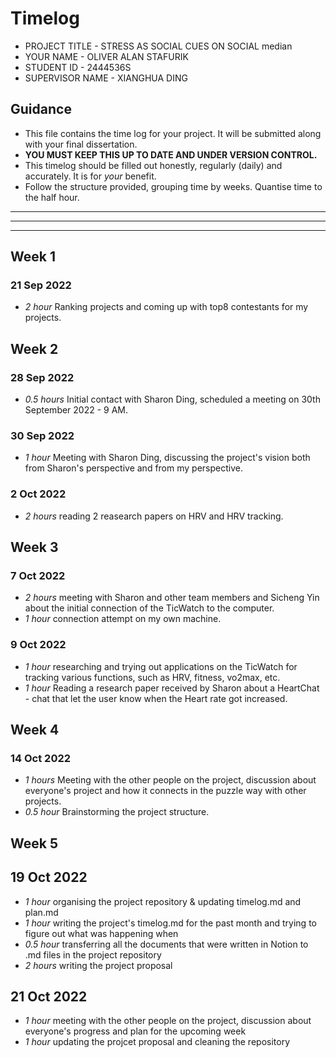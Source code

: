 # Timelog

* PROJECT TITLE - STRESS AS SOCIAL CUES ON SOCIAL median
* YOUR NAME - OLIVER ALAN STAFURIK  
* STUDENT ID - 2444536S
* SUPERVISOR NAME - XIANGHUA DING 

## Guidance

* This file contains the time log for your project. It will be submitted along with your final dissertation.
* **YOU MUST KEEP THIS UP TO DATE AND UNDER VERSION CONTROL.**
* This timelog should be filled out honestly, regularly (daily) and accurately. It is for *your* benefit.
* Follow the structure provided, grouping time by weeks.  Quantise time to the half hour.

--------------------------------------------------------------------------------------------------------------------
--------------------------------------------------------------------------------------------------------------------
--------------------------------------------------------------------------------------------------------------------


## Week 1

### 21 Sep 2022 
* *2 hour* Ranking projects and coming up with top8 contestants for my projects.



## Week 2

### 28 Sep 2022
* *0.5 hours* Initial contact with Sharon Ding, scheduled a meeting on 30th September 2022 - 9 AM.

### 30 Sep 2022
* *1 hour* Meeting with Sharon Ding, discussing the project's vision both from Sharon's perspective and from my perspective. 

### 2 Oct 2022
* *2 hours* reading 2 reasearch papers on HRV and HRV tracking.



## Week 3

### 7 Oct 2022
* *2 hours* meeting with Sharon and other team members and Sicheng Yin about the initial connection of the TicWatch to the computer. 
* *1 hour* connection attempt on my own machine.

### 9 Oct 2022
* *1 hour* researching and trying out applications on the TicWatch for tracking various functions, such as HRV, fitness, vo2max, etc. 
* *1 hour* Reading a research paper received by Sharon about a HeartChat - chat that let the user know when the Heart rate got increased. 



## Week 4

### 14 Oct 2022
* *1 hours* Meeting with the other people on the project, discussion about everyone's project and how it connects in the puzzle way with other projects. 
* *0.5 hour* Brainstorming the project structure.



## Week 5

## 19 Oct 2022
* *1 hour* organising the project repository & updating timelog.md and plan.md
* *1 hour* writing the project's timelog.md for the past month and trying to figure out what was happening when
* *0.5 hour* transferring all the documents that were written in Notion to .md files in the project repository
* *2 hours* writing the project proposal

## 21 Oct 2022
* *1 hour* meeting with the other people on the project, discussion about everyone's progress and plan for the upcoming week
* *1 hour* updating the projcet proposal and cleaning the repository

